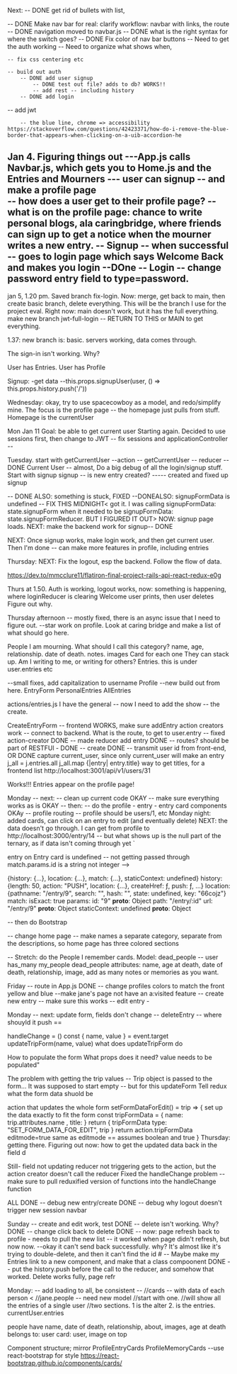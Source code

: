 Next: 
-- DONE get rid of bullets with list, 

-- DONE Make nav bar for real: clarify workflow: navbar with links, the route
	-- DONE navigation moved to navbar.js
	-- DONE what is the right syntax for where the switch goes? 
-- DONE Fix color of nav bar buttons 
	-- Need to get the auth working 
	-- Need to organize what shows when, 

	-- fix css centering etc  

	-- build out auth 
		-- DONE add user signup
			-- DONE test out file? adds to db? WORKS!!
			-- add rest -- including history 
		-- DONE add login

-- add jwt 


		-- the blue line, chrome => accessibility https://stackoverflow.com/questions/42423371/how-do-i-remove-the-blue-border-that-appears-when-clicking-on-a-uib-accordion-he



Jan 4. Figuring things out
---App.js calls Navbar.js, which gets you to Home.js and the Entries and Mourners
--- user can signup -- and make a profile page  
		-- how does a user get to their profile page? 
		-- what is on the profile page: chance to write personal blogs, ala caringbridge, where friends can sign up to get a notice when the mourner writes a new entry. 
-- Signup -- when successful -- goes to login page which says Welcome Back and makes you login
--DOne -- Login -- change password entry field to type=password. 
--

jan 5, 1.20 pm. Saved branch fix-login. Now: merge, get back to main, then create basic branch, delete everything. This will be the branch I use for the project eval. 
Right now: main doesn't work, but it has the full everything. 
make new branch jwt-full-login -- RETURN TO THIS or MAIN to get everything. 

1.37: new branch is: basic. servers working, data comes through. 

The sign-in isn't working. Why?

User has Entries. User has Profile 


Signup: 
-get data
--this.props.signupUser(user, () => this.props.history.push('/'))


Wednesday: okay, try to use spacecowboy as a model, and redo/simplify mine. The focus is the profile page -- the homepage just pulls from stuff. Homepage is the currentUser 

Mon Jan 11 
Goal: be able to get current user
Starting again. Decided to use sessions first, then change to JWT 
-- fix sessions and applicationController -- 

 Tuesday. start with getCurrentUser 
--action -- getCurrentUser 
-- reducer -- DONE 
Current User -- almost,
Do a big debug of all the login/signup stuff. 
Start with signup 
signup -- is new entry created? 
----- created and fixed up signup

-- DONE ALSO: something is stuck, FIXED
--DONEALSO: signupFormData is undefined -- FIX THIS MIDNIGHT< got it. I 
was calling signupFormData: state.signupForm when 
it needed to be signupFormData: state.signupFormReducer. BUT I FIGURED IT OUT> 
NOW: signup page loads. 
NEXT: make the backend work for signup-- DONE 

NEXT: Once signup works, make login work, and then 
get current user. Then I'm done -- can make more features in profile, including entries 

Thursday: 
NEXT: Fix the logout, esp the backend. Follow the flow of data. 

https://dev.to/mmcclure11/flatiron-final-project-rails-api-react-redux-e0g

Thurs at 1.50. Auth is working, logout works, now: something is happening, where loginReducer is clearing Welcome user prints, then user deletes 
Figure out why. 

Thursday afternoon 
-- mostly fixed, there is an async issue that I need to figure out. 
--star work on profile. Look at caring bridge and make a list of what should go here. 

People I am mourning. What should I call this category? 
	name, age, relationship. date of death. notes. images 
	Card for each one 
	They can stack up. 
Am I writing to me, or writing for others? 
Entries. 
	this is under user.entries etc 

--small fixes, add capitalization to username 
Profile --new build out from here. 
	EntryForm
	PersonalEntries
	AllEntries

actions/entries.js
I have the general -- now I need to add the show -- the create.


CreateEntryForm
-- frontend WORKS, make sure addEntry action creators work 
-- connect to backend. What is the route, to get to user.entry 
	-- fixed action-creator DONE
	-- made reducer add entry DONE
	-- routes? should be part of RESTFUl - DONE 
	-- create DONE
	-- transmit user id from front-end, OR DONE
	capture current_user, since only current_user will make an entry 
j_all = j.entries.all
j_all.map {|entry| entry.title}
	way to get titles, for a frontend list 
http://localhost:3001/api/v1/users/31

Works!!! Entries appear on the profile page! 

Monday 
-- next: 
 -- clean up current code OKAY
 -- make sure everything works as is OKAY
 -- then: 
   -- do the profile - entry - entry card components OKAy
   -- profile routing -- profile should be users/1, etc 
  Monday night: added cards, can click on an entry to edit (and eventually delete) NEXT: the data doesn't go through. I can get from profile to http://localhost:3000/entry/14 -- but what shows up is the null part of the ternary, as if data isn't coming through yet  `

entry on Entry card is undefined -- not getting passed through 
match.params.id is a string not integer --> 

{history: {…}, location: {…}, match: {…}, staticContext: undefined}
history: {length: 50, action: "PUSH", location: {…}, createHref: ƒ, push: ƒ, …}
location: {pathname: "/entry/9", search: "", hash: "", state: undefined, key: "66cojz"}
match:
isExact: true
params:
id: "9"
__proto__: Object
path: "/entry/:id"
url: "/entry/9"
__proto__: Object
staticContext: undefined
__proto__: Object

 -- then do Bootstrap

-- change home page -- make names a separate category, separate from the
descriptions, so home page has three colored sections 

-- Stretch: do the People I remember cards. 
Model: dead_people -- user has_many my_people
dead_people attributes: name, age at death, date of death, relationship, image, add as many notes or memories as you want. 

Friday
-- route in App.js DONE 
-- change profiles colors to match the front yellow and blue 
--make jane's page not have an a:visited feature
-- create new entry -- make sure this works 
-- edit entry - 

Monday 
-- next: update form, fields don't change 
-- deleteEntry -- where shouyld it push == 

handleChange = () 
 const { name, value } = event.target
    updateTripForm(name, value)
what does updateTripForm do 

How to populate the form 
What props does it need? 
 value needs to be populated" 

 The problem with getting the trip values --
 Trip object is passed to the form... 
 It was supposed to start empty -- 
 but for this updateForm
 Tell redux what the form data shuold be 

 action that updates the whole form 
 setFormDataForEdit() = trip => {
 set up the data exactly to fit the form 
 const tripFormData = {
 	name: trip.attributes.name
 ,	title: 
}
 return {
 tripFormData 
 	type: "SET_FORM_DATA_FOR_EDIT",
 	trip
}
return action.tripFormData
 editmode=true 
 same as 
 editmode == assumes boolean and true 
}
 Thursday: 
 getting there. 
 Figuring out now: how to get the updated data back in the field d 

 Still- field not updating
 reducer not triggering
 gets to the action, but the action creator doesn't call the reducer 
 Fixed the handleChange problem -- make sure to pull reduxified version of functions into the handleChange function 
 
 ALL DONE 
 -- debug new entry/create DONE 
 -- debug why logout doesn't trigger new session navbar 

Sunday
-- create and edit work, test DONE 
-- delete isn't working. Why? DONE
-- change click back to delete DONE 
-- now: page refresh back to profile - needs to pull the new list -- it worked when page didn't refresh, but now now. 
--okay it can't send back successfully. why? 
It's almost like it's trying to double-delete, and then it can't find 
the id # 
-- Maybe make my Entries link to a new component, 
and make that a class compoonent 
DONE -- put the history.push before the call to the reducer, and somehow that worked. Delete works fully, page refr

Monday: 
-- add loading to all, be consistent 
-- //cards -- with data of each person <
		//jane.people -- need new model 
		//start with one. 
		//will show all the entries of a single user 
		//two sections. 1 is the alter 2. is the entries. currentUser.entries


people
have name, date of death, relationship, about, images, age at death
belongs to: user
card: user, image on top 

Component structure; mirror ProfileEntryCards 
 ProfileMemoryCards
 --use react-bootstrap for style 
 https://react-bootstrap.github.io/components/cards/

